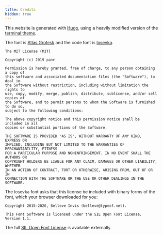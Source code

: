 ```yaml
---
title: Credits
hidden: true
---
```


This website is generated with [Hugo](https://gohugo.io/), using a heavily modified version of the
[terminal theme](https://github.com/panr/hugo-theme-terminal).

The font is [Atlas Grotesk](https://www.typewolf.com/atlas-grotesk) and the code font is
[Iosevka](https://github.com/be5invis/Iosevka).

```
The MIT License (MIT)

Copyright (c) 2019 panr

Permission is hereby granted, free of charge, to any person obtaining a copy of
this software and associated documentation files (the "Software"), to deal in
the Software without restriction, including without limitation the rights to
use, copy, modify, merge, publish, distribute, sublicense, and/or sell copies of
the Software, and to permit persons to whom the Software is furnished to do so,
subject to the following conditions:

The above copyright notice and this permission notice shall be included in all
copies or substantial portions of the Software.

THE SOFTWARE IS PROVIDED "AS IS", WITHOUT WARRANTY OF ANY KIND, EXPRESS OR
IMPLIED, INCLUDING BUT NOT LIMITED TO THE WARRANTIES OF MERCHANTABILITY, FITNESS
FOR A PARTICULAR PURPOSE AND NONINFRINGEMENT. IN NO EVENT SHALL THE AUTHORS OR
COPYRIGHT HOLDERS BE LIABLE FOR ANY CLAIM, DAMAGES OR OTHER LIABILITY, WHETHER
IN AN ACTION OF CONTRACT, TORT OR OTHERWISE, ARISING FROM, OUT OF OR IN
CONNECTION WITH THE SOFTWARE OR THE USE OR OTHER DEALINGS IN THE SOFTWARE.
```

The Iosevka font asks that this license be included with binary forms of the font, which your
browser downloaded for you:

```
Copyright 2015-2020, Belleve Invis (belleve@typeof.net).

This Font Software is licensed under the SIL Open Font License, Version 1.1.
```

The full [SIL Open Font License](https://scripts.sil.org/cms/scripts/page.php?item_id=OFL_web) is
available externally.
